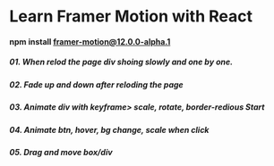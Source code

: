 # Learn Framer Motion with React

#### npm install framer-motion@12.0.0-alpha.1

##### 01. When relod the page div shoing slowly and one by one.
##### 02. Fade up and down after reloding the page
##### 03. Animate div with keyframe> scale, rotate, border-redious Start
##### 04. Animate btn, hover, bg change, scale when click
##### 05. Drag and move box/div

